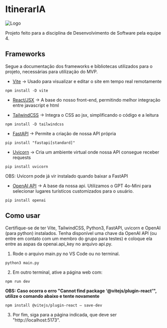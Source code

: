 # ItinerarIA
![Logo](https://i.imgur.com/2TeXYsO.png)

Projeto feito para a disciplina de Desenvolvimento de Software pela equipe 4.

## Frameworks

Segue a documentação dos frameworks e bibliotecas utilizados para o projeto, necessárias para utilização do MVP.

- [Vite](https://vite.dev/guide/) -> Usado para visualizar e editar o site em tempo real remotamente
```
npm install -D vite
```
- [React/JSX](https://react.dev/reference/react) -> A base do nosso front-end, permitindo melhor integração entre javascript e html

- [TailwindCSS](https://tailwindcss.com/docs/installation) -> Integra o CSS ao jsx, simplificando o código e a leitura
```
npm install -D tailwindcss
```
- [FastAPI](https://fastapi.tiangolo.com/reference/) -> Permite a criação de nossa API própria
```
pip install "fastapi[standard]"
```
- [Uvicorn](https://www.uvicorn.org/) -> Cria um ambiente virtual onde nossa API consegue receber requests
```
pip install uvicorn
```
OBS: Uvicorn pode já vir instalado quando baixar a FastAPI
- [OpenAI API](https://platform.openai.com/docs/overview) -> A base da nossa api. Utilizamos o GPT 4o-Mini para selecionar lugares turísticos customizados para o usuário.
```
pip install openai
```

## Como usar

Certifique-se de ter Vite, TailwindCSS, Python3, FastAPI, uvicorn e OpenAI (para python) instalados.
Tenha disponível uma chave da OpenAI API (ou entre em contato com um membro do grupo para testes) e coloque ela entre as aspas da openai.api_key no arquivo api.py.

1. Rode o arquivo main.py no VS Code ou no terminal.

```
python3 main.py
```

2. Em outro terminal, ative a página web com:

```
npm run dev
```

**OBS: Caso ocorra o erro "Cannot find package ‘@vitejs/plugin-react'", utilize o comando abaixo e tente novamente**

```
npm install @vitejs/plugin-react — save-dev
```

3. Por fim, siga para a página indicada, que deve ser "http://localhost:5173".
